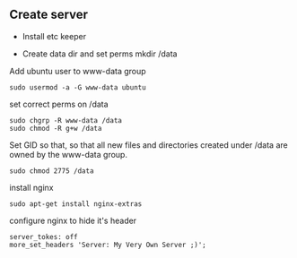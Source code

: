 Create server
------------

- Install etc keeper


- Create data dir and set perms
mkdir /data

Add ubuntu user to www-data group
```
sudo usermod -a -G www-data ubuntu
```

set correct perms on /data
```
sudo chgrp -R www-data /data
sudo chmod -R g+w /data
```

Set GID so that, so that all new files and directories created under /data are owned by the www-data group.
```
sudo chmod 2775 /data
```

install nginx
```
sudo apt-get install nginx-extras
```

configure nginx to hide it's header
```
server_tokes: off
more_set_headers 'Server: My Very Own Server ;)';
```
